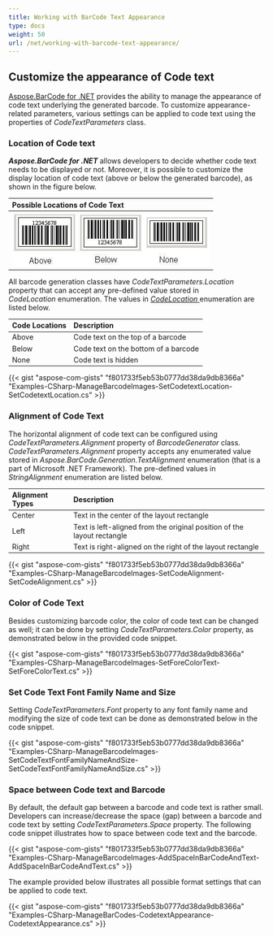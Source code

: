 ```yaml
---
title: Working with BarCode Text Appearance
type: docs
weight: 50
url: /net/working-with-barcode-text-appearance/
---
```


## **Customize the appearance of Code text**
[Aspose.BarCode for .NET](https://apireference.aspose.com/barcode/net/) provides the ability to manage the appearance of code text underlying the generated barcode. To customize appearance-related parameters, various settings can be applied to code text using the properties of *CodeTextParameters* class. 
### **Location of Code text**
***Aspose.BarCode for .NET*** allows developers to decide whether code text needs to be displayed or not. Moreover, it is possible to customize the display location of code text (above or below the generated barcode), as shown in the figure below.

|**Possible Locations of Code Text**|
| :- |
|![todo:image_alt_text](working-with-barcode-text-appearance_1.jpg)|
All barcode generation classes have *CodeTextParameters.Location* property that can accept any pre-defined value stored in *CodeLocation* enumeration. The values in [*CodeLocation* ](https://apireference.aspose.com/barcode/net/aspose.barcode.generation/codetextparameters/properties/location) enumeration are listed below.

|**Code Locations**|**Description** |
| :- | :- |
|Above|Code text on the top of a barcode|
|Below |Code text on the bottom of a barcode|
|None |Code text is hidden|

{{< gist "aspose-com-gists" "f801733f5eb53b0777dd38da9db8366a" "Examples-CSharp-ManageBarcodeImages-SetCodetextLocation-SetCodetextLocation.cs" >}}


### **Alignment of Code Text**
The horizontal alignment of code text can be configured using *CodeTextParameters.Alignment* property of *BarcodeGenerator* class. *CodeTextParameters.Alignment* property accepts any enumerated value stored in *Aspose.BarCode.Generation.TextAlignment* enumeration (that is a part of Microsoft .NET Framework). The pre-defined values in *StringAlignment* enumeration are listed below.

|**Alignment Types**|**Description** |
| :- | :- |
|Center |Text in the center of the layout rectangle|
|Left|Text is left-aligned from the original position of the layout rectangle|
|Right|Text is right-aligned on the right of the layout rectangle|

{{< gist "aspose-com-gists" "f801733f5eb53b0777dd38da9db8366a" "Examples-CSharp-ManageBarcodeImages-SetCodeAlignment-SetCodeAlignment.cs" >}}


### **Color of Code Text**
Besides customizing barcode color, the color of code text can be changed as well; it can be done by setting *CodeTextParameters.Color* property, as demonstrated below in the provided code snippet.

{{< gist "aspose-com-gists" "f801733f5eb53b0777dd38da9db8366a" "Examples-CSharp-ManageBarcodeImages-SetForeColorText-SetForeColorText.cs" >}}


### **Set Code Text Font Family Name and Size**
Setting *CodeTextParameters.Font* property to any font family name and modifying the size of code text can be done as demonstrated below in the code snippet.

{{< gist "aspose-com-gists" "f801733f5eb53b0777dd38da9db8366a" "Examples-CSharp-ManageBarcodeImages-SetCodeTextFontFamilyNameAndSize-SetCodeTextFontFamilyNameAndSize.cs" >}}


### **Space between Code text and Barcode**
By default, the default gap between a barcode and code text is rather small. Developers can increase/decrease the space (gap) between a barcode and code text by setting *CodeTextParameters.Space* property. The following code snippet illustrates how to space between code text and the barcode.

{{< gist "aspose-com-gists" "f801733f5eb53b0777dd38da9db8366a" "Examples-CSharp-ManageBarcodeImages-AddSpaceInBarCodeAndText-AddSpaceInBarCodeAndText.cs" >}}

The example provided below illustrates all possible format settings that can be applied to code text.

{{< gist "aspose-com-gists" "f801733f5eb53b0777dd38da9db8366a" "Examples-CSharp-ManageBarCodes-CodetextAppearance-CodetextAppearance.cs" >}}
